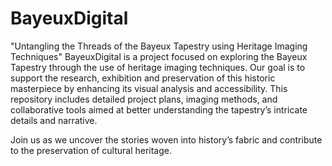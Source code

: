 # BayeuxDigital
"Untangling the Threads of the Bayeux Tapestry using Heritage Imaging Techniques"
BayeuxDigital is a project focused on exploring the Bayeux Tapestry through the use of heritage imaging techniques. Our goal is to support the research, exhibition and preservation of this historic masterpiece by enhancing its visual analysis and accessibility. This repository includes detailed project plans, imaging methods, and collaborative tools aimed at better understanding the tapestry’s intricate details and narrative.

Join us as we uncover the stories woven into history’s fabric and contribute to the preservation of cultural heritage.
